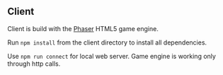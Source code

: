 ## Client

Client is build with the [Phaser](http://phaser.io/) HTML5 game engine.

Run ```npm install``` from the client directory to install all dependencies.

Use ```npm run connect``` for local web server. Game engine is working only through http calls.